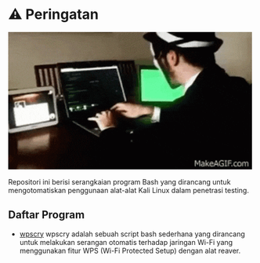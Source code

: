 # ⚠️ Peringatan 

![](https://github.com/bgropay/bash4hacking/blob/main/img/hackerman.gif)

Repositori ini berisi serangkaian program Bash yang dirancang untuk mengotomatiskan penggunaan alat-alat Kali Linux dalam penetrasi testing.

## Daftar Program 

- [wpscry](https://github.com/bgropay/bash4hacking/tree/main/wpscry) wpscry adalah sebuah script bash sederhana yang dirancang untuk melakukan serangan otomatis terhadap jaringan Wi-Fi yang menggunakan fitur WPS (Wi-Fi Protected Setup) dengan alat reaver.
